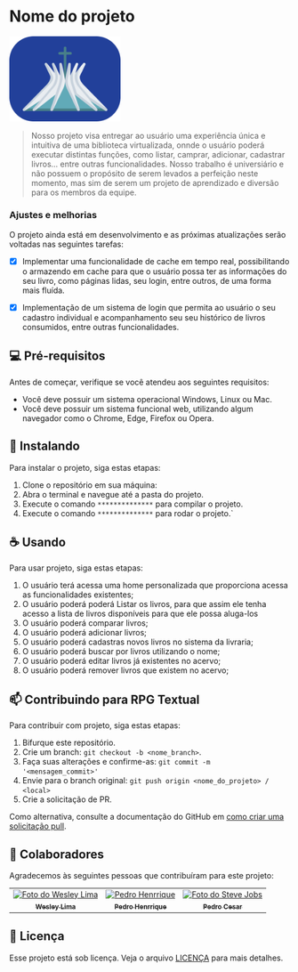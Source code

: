 # Nome do projeto

<img src="img/logotipo.png" alt="Exemplo imagem" width="200">


> Nosso projeto visa entregar ao usuário uma experiência única e intuitiva de uma biblioteca virtualizada, onnde o usuário poderá executar distintas funções, como listar, camprar, adicionar, cadastrar livros... entre outras funcionalidades.
> Nosso trabalho é universiário e não possuem o propósito de serem levados a perfeição neste momento, mas sim de serem um projeto de 
> aprendizado e diversão para os membros da equipe.

### Ajustes e melhorias

O projeto ainda está em desenvolvimento e as próximas atualizações serão voltadas nas seguintes tarefas:

- [x] Implementar uma funcionalidade de cache em tempo real, possibilitando o armazendo em cache para que o usuário possa ter as informações do seu livro, como páginas lidas, seu login, entre outros, de uma forma mais fluída.
- [x] Implementação de um sistema de login que permita ao usuário o seu cadastro individual e acompanhamento seu seu histórico de livros consumidos, entre outras funcionalidades.


## 💻 Pré-requisitos

Antes de começar, verifique se você atendeu aos seguintes requisitos:

- Você deve possuir um sistema operacional Windows, Linux ou Mac.
- Você deve possuir um sistema funcional web, utilizando algum navegador como o Chrome, Edge, Firefox ou Opera.

## 🚀 Instalando <Biblioteca Virtual>

Para instalar o projeto, siga estas etapas:

1. Clone o repositório em sua máquina:
2. Abra o terminal e navegue até a pasta do projeto.
3. Execute o comando `**************` para compilar o projeto.
4. Execute o comando `**************` para rodar o projeto.`

## ☕ Usando <RPG Texual>

Para usar projeto, siga estas etapas:

1. O usuário terá acessa uma home personalizada que proporciona acessa as funcionalidades existentes;
2. O usuário poderá poderá Listar os livros, para que assim ele tenha acesso a lista de livros disponíveis para que ele possa aluga-los
3. O usuário poderá comparar livros;
4. O usuário poderá adicionar livros;
5. O usuário poderá cadastras novos livros no sistema da livraria;
6. O usuário poderá buscar por livros utilizando o nome;
7. O usuário poderá editar livros já existentes no acervo;
8. O usuário poderá remover livros que existem no acervo;


## 📫 Contribuindo para RPG Textual

Para contribuir com projeto, siga estas etapas:

1. Bifurque este repositório.
2. Crie um branch: `git checkout -b <nome_branch>`.
3. Faça suas alterações e confirme-as: `git commit -m '<mensagem_commit>'`
4. Envie para o branch original: `git push origin <nome_do_projeto> / <local>`
5. Crie a solicitação de PR.

Como alternativa, consulte a documentação do GitHub em [como criar uma solicitação pull](https://help.github.com/en/github/collaborating-with-issues-and-pull-requests/creating-a-pull-request).

## 🤝 Colaboradores

Agradecemos às seguintes pessoas que contribuíram para este projeto:

<table>
  <tr>
    <td align="center">
      <a href="#" title="defina o titulo do link">
        <img src="https://media.licdn.com/dms/image/D4D03AQEPj_QWJ4pfMg/profile-displayphoto-shrink_800_800/0/1710906912813?e=1721865600&v=beta&t=-CBUL9DNTjjoDCh9jGmrpf6XaKkJlQswGIADN3R-C6E" width="100px;" alt="Foto do Wesley Lima"/><br>
        <sub>
          <b>Wesley Lima</b>
        </sub>
      </a>
    </td>
    <td align="center">
      <a href="#" title="defina o titulo do link">
        <img src="https://media.licdn.com/dms/image/D4D03AQEaYTyYetINkQ/profile-displayphoto-shrink_800_800/0/1685739079307?e=1721865600&v=beta&t=eRedKXode-PexxMiM_nsKYHx1PPr5VvVu5ccmDPTA98" width="100px;" alt="Pedro Henrrique"/><br>
        <sub>
          <b>Pedro Henrrique</b>
        </sub>
      </a>
    </td>
    <td align="center">
      <a href="#" title="defina o titulo do link">
        <img src="https://media.licdn.com/dms/image/D4E03AQH7DooITDfsKQ/profile-displayphoto-shrink_400_400/0/1688525101280?e=1721865600&v=beta&t=tksNGtTdjl9WKAeYuDj4gZL0_GgSeEYhgdTpz1omEv4" width="100px;" alt="Foto do Steve Jobs"/><br>
        <sub>
          <b>Pedro Cesar</b>
        </sub>
      </a>
    </td>
  </tr>
</table>


## 📝 Licença

Esse projeto está sob licença. Veja o arquivo [LICENÇA](https://github.com/R2DWess/RTPTextual/blob/main/LICENSE) para mais detalhes.
